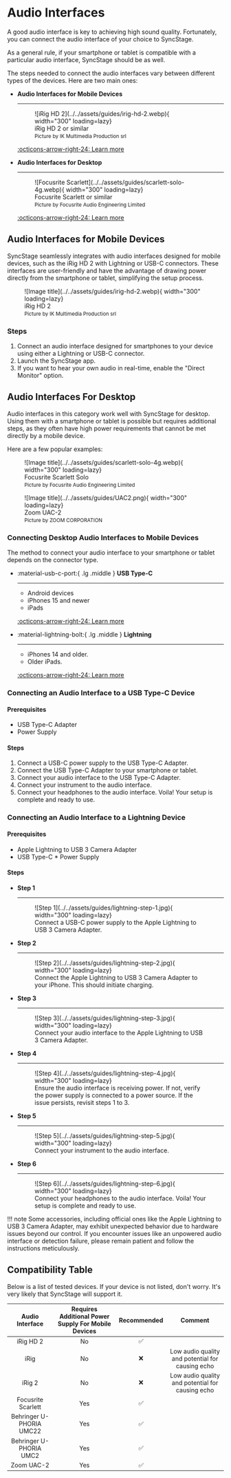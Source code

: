 
# Audio Interfaces

A good audio interface is key to achieving high sound quality. Fortunately, you can connect the audio interface of your choice to SyncStage.

As a general rule, if your smartphone or tablet is compatible with a particular audio interface, SyncStage should be as well.

The steps needed to connect the audio interfaces vary between different types of the devices. 
Here are two main ones:

<div class="grid cards" markdown>

-   __Audio Interfaces for Mobile Devices__

    ---
    <figure markdown="span">
      ![iRig HD 2](../../assets/guides/irig-hd-2.webp){ width="300" loading=lazy}
      <figcaption>iRig HD 2 or similar<br> <small>Picture by IK Multimedia Production srl</small></figcaption>
    </figure>

    [:octicons-arrow-right-24: Learn more](#audio-interfaces-for-mobile-devices)


-   __Audio Interfaces for Desktop__

    ---
    <figure markdown="span">
      ![Focusrite Scarlett](../../assets/guides/scarlett-solo-4g.webp){ width="300" loading=lazy}
      <figcaption>Focusrite Scarlett or similar<br> <small>Picture by Focusrite Audio Engineering Limited</small></figcaption>
    </figure>

    [:octicons-arrow-right-24: Learn more](#audio-interfaces-for-desktop)

</div>

## Audio Interfaces for Mobile Devices

SyncStage seamlessly integrates with audio interfaces designed for mobile devices, such as the iRig HD 2 with Lightning or USB-C connectors. These interfaces are user-friendly and have the advantage of drawing power directly from the smartphone or tablet, simplifying the setup process.

<figure markdown="span">
  ![Image title](../../assets/guides/irig-hd-2.webp){ width="300" loading=lazy}
  <figcaption>iRig HD 2 <br> <small>Picture by IK Multimedia Production srl</small></figcaption>
</figure>

### Steps
1. Connect an audio interface designed for smartphones to your device using either a Lightning or USB-C connector.
2. Launch the SyncStage app.
3. If you want to hear your own audio in real-time, enable the "Direct Monitor" option.
   
## Audio Interfaces For Desktop
Audio interfaces in this category work well with SyncStage for desktop. Using them with a smartphone or tablet is possible but requires additional steps, as they often have high power requirements that cannot be met directly by a mobile device.

Here are a few popular examples:

<figure markdown="span">
  ![Image title](../../assets/guides/scarlett-solo-4g.webp){ width="300" loading=lazy}
  <figcaption>Focusrite Scarlett Solo<br> <small>Picture by Focusrite Audio Engineering Limited</small></figcaption>
</figure>
<figure markdown="span">
  ![Image title](../../assets/guides/UAC2.png){ width="300" loading=lazy}
  <figcaption>Zoom UAC-2 <br> <small>Picture by ZOOM CORPORATION</small></figcaption>
</figure>

### Connecting Desktop Audio Interfaces to Mobile Devices
The method to connect your audio interface to your smartphone or tablet depends on the connector type.

<div class="grid cards" markdown>

-   :material-usb-c-port:{ .lg .middle } __USB Type-C__

    ---

    * Android devices
    * iPhones 15 and newer
    * iPads 

    [:octicons-arrow-right-24: Learn more](#connecting-audio-interface-to-a-usb-type-c-device)

-   :material-lightning-bolt:{ .lg .middle } __Lightning__

    ---

    * iPhones 14 and older.
    * Older iPads.

    [:octicons-arrow-right-24: Learn more](#connecting-audio-interface-to-a-usb-type-c-device)

</div>

### Connecting an Audio Interface to a USB Type-C Device

#### Prerequisites

* USB Type-C Adapter
* Power Supply

#### Steps

1. Connect a USB-C power supply to the USB Type-C Adapter.
2. Connect the USB Type-C Adapter to your smartphone or tablet.
3. Connect your audio interface to the USB Type-C Adapter.
4. Connect your instrument to the audio interface.
5. Connect your headphones to the audio interface. Voila! Your setup is complete and ready to use.


### Connecting an Audio Interface to a Lightning Device

#### Prerequisites

* Apple Lightning to USB 3 Camera Adapter
* USB Type-C * Power Supply

#### Steps

<div class="grid cards" markdown>

-   __Step 1__

    ---
    <figure markdown="span">
      ![Step 1](../../assets/guides/lightning-step-1.jpg){ width="300" loading=lazy}
      <figcaption>
        Connect a USB-C power supply to the Apple Lightning to USB 3 Camera Adapter.
      </figcaption>
    </figure>

-   __Step 2__

    ---
    <figure markdown="span">
      ![Step 2](../../assets/guides/lightning-step-2.jpg){ width="300" loading=lazy}
      <figcaption>
        Connect the Apple Lightning to USB 3 Camera Adapter to your iPhone. This should initiate charging.
      </figcaption>
    </figure>

-   __Step 3__

    ---
    <figure markdown="span">
      ![Step 3](../../assets/guides/lightning-step-3.jpg){ width="300" loading=lazy}
      <figcaption>
        Connect your audio interface to the Apple Lightning to USB 3 Camera Adapter.
      </figcaption>
    </figure>

-   __Step 4__

    ---
    <figure markdown="span">
      ![Step 4](../../assets/guides/lightning-step-4.jpg){ width="300" loading=lazy}
      <figcaption>
        Ensure the audio interface is receiving power. If not, verify the power supply is connected to a power source. If the issue persists, revisit steps 1 to 3.
      </figcaption>
    </figure>

-   __Step 5__

    ---
    <figure markdown="span">
      ![Step 5](../../assets/guides/lightning-step-5.jpg){ width="300" loading=lazy}
      <figcaption>
        Connect your instrument to the audio interface.
      </figcaption>
    </figure>

-   __Step 6__

    ---
    <figure markdown="span">
      ![Step 6](../../assets/guides/lightning-step-6.jpg){ width="300" loading=lazy}
      <figcaption>
        Connect your headphones to the audio interface. Voila! Your setup is complete and ready to use.
      </figcaption>
    </figure>    


</div>


!!! note
  Some accessories, including official ones like the Apple Lightning to USB 3 Camera Adapter, may exhibit unexpected behavior due to hardware issues beyond our control. If you encounter issues like an unpowered audio interface or detection failure, please remain patient and follow the instructions meticulously.





## Compatibility Table
Below is a list of tested devices. If your device is not listed, don't worry. It's very likely that SyncStage will support it.


| Audio Interface | Requires Additional Power Supply For Mobile Devices | Recommended | Comment | 
| :-------------: | :------------------------------: | :---------: | :-----: |
| iRig HD 2 | No | :white_check_mark:  |  |
| iRig | No | :x: | Low audio quality and potential for causing echo |
| iRig 2 | No | :x: |  Low audio quality and potential for causing echo |
| Focusrite Scarlett | Yes | :white_check_mark:  |  |
| Behringer U-PHORIA UMC22 | Yes | :white_check_mark:  |  |
| Behringer U-PHORIA UMC2 | Yes | :white_check_mark:  |  |
| Zoom UAC-2 | Yes | :white_check_mark:  |  |

